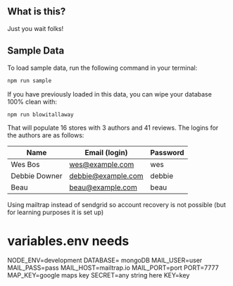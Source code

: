 ## What is this?

Just you wait folks!

## Sample Data

To load sample data, run the following command in your terminal:

```bash
npm run sample
```

If you have previously loaded in this data, you can wipe your database 100% clean with:

```bash
npm run blowitallaway
```

That will populate 16 stores with 3 authors and 41 reviews. The logins for the authors are as follows:

| Name          | Email (login)      | Password |
| ------------- | ------------------ | -------- |
| Wes Bos       | wes@example.com    | wes      |
| Debbie Downer | debbie@example.com | debbie   |
| Beau          | beau@example.com   | beau     |

Using mailtrap instead of sendgrid so account recovery is not possible (but for learning purposes it is set up)

# variables.env needs

NODE_ENV=development
DATABASE= mongoDB
MAIL_USER=user
MAIL_PASS=pass
MAIL_HOST=mailtrap.io
MAIL_PORT=port
PORT=7777
MAP_KEY=google maps key
SECRET=any string here
KEY=key
